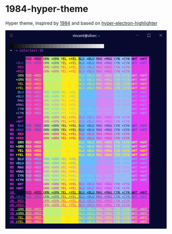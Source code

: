# 1984-hyper-theme

Hyper theme, inspired by [1984](https://marketplace.visualstudio.com/items?itemName=juanmnl.vscode-theme-1984) and based on [hyper-electron-highlighter](https://github.com/vmariano/hyper-electron-highlighter)



![Sample](https://raw.githubusercontent.com/vmariano/1984-hyper-theme/3b0b97f8c4070bb1e1d2c291499b02c760d80599/sample1.png)
